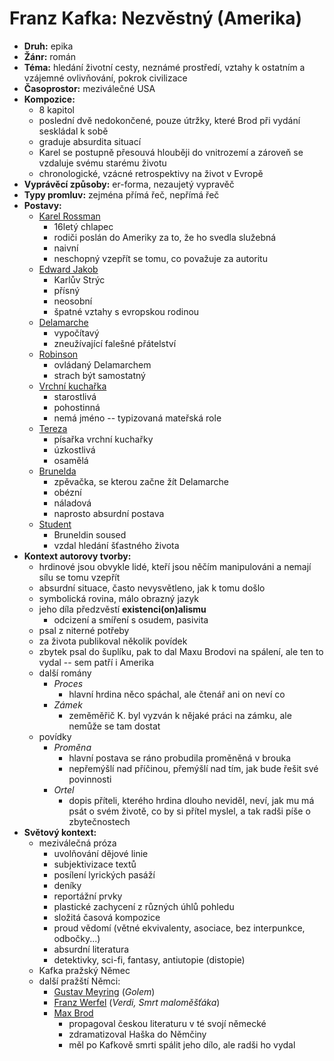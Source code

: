 # Franz Kafka: Nezvěstný (Amerika)

- __Druh:__ epika
- __Žánr:__ román
- __Téma:__ hledání životní cesty, neznámé prostředí, vztahy k ostatním a vzájemné ovlivňování, pokrok civilizace
- __Časoprostor:__ meziválečné USA
- __Kompozice:__
	- 8 kapitol
	- poslední dvě nedokončené, pouze útržky, které Brod při vydání seskládal k sobě
	- graduje absurdita situací
	- Karel se postupně přesouvá hlouběji do vnitrozemí a zároveň se vzdaluje svému starému životu
	- chronologické, vzácné retrospektivy na život v Evropě
- __Vyprávěcí způsoby:__ er-forma, nezaujetý vypravěč
- __Typy promluv:__ zejména přímá řeč, nepřímá řeč
- __Postavy:__
	- <u>Karel Rossman</u>
		- 16letý chlapec
		- rodiči poslán do Ameriky za to, že ho svedla služebná
		- naivní
		- neschopný vzepřít se tomu, co považuje za autoritu
	- <u>Edward Jakob</u>
		- Karlův Strýc
		- přísný
		- neosobní
		- špatné vztahy s evropskou rodinou
	- <u>Delamarche</u>
		- vypočítavý
		- zneužívající falešné přátelství
	- <u>Robinson</u>
		- ovládaný Delamarchem
		- strach být samostatný
	- <u>Vrchní kuchařka</u>
		- starostlivá
		- pohostinná
		- nemá jméno -- typizovaná mateřská role
	- <u>Tereza</u>
		- písařka vrchní kuchařky
		- úzkostlivá
		- osamělá
	- <u>Brunelda</u>
		- zpěvačka, se kterou začne žít Delamarche
		- obézní
		- náladová
		- naprosto absurdní postava
	- <u>Student</u>
		- Bruneldin soused
		- vzdal hledání šťastného života
- __Kontext autorovy tvorby:__
	- hrdinové jsou obvykle lidé, kteří jsou něčím manipulováni a nemají sílu se tomu vzepřít
	- absurdní situace, často nevysvětleno, jak k tomu došlo
	- symbolická rovina, málo obrazný jazyk
	- jeho díla předzvěstí __existenci(on)alismu__
		- odcizení a smíření s osudem, pasivita
	- psal z niterné potřeby
	- za života publikoval několik povídek
	- zbytek psal do šuplíku, pak to dal Maxu Brodovi na spálení, ale ten to vydal -- sem patří i Amerika
	- další romány
		- _Proces_
			- hlavní hrdina něco spáchal, ale čtenář ani on neví co
		- _Zámek_ 
			- zeměměřič K. byl vyzván k nějaké práci na zámku, ale nemůže se tam dostat
	- povídky
		- _Proměna_
			- hlavní postava se ráno probudila proměněná v brouka
			- nepřemýšlí nad příčinou, přemýšlí nad tím, jak bude řešit své povinnosti
		- _Ortel_
			- dopis příteli, kterého hrdina dlouho neviděl, neví, jak mu má psát o svém životě, co by si přítel myslel, a tak radši píše o zbytečnostech
- __Světový kontext:__
	- meziválečná próza
		- uvolňování dějové linie
		- subjektivizace textů
		- posílení lyrických pasáží
		- deníky
		- reportážní prvky
		- plastické zachycení z různých úhlů pohledu
		- složitá časová kompozice
		- proud vědomí (větné ekvivalenty, asociace, bez interpunkce, odbočky...)
		- absurdní literatura
		- detektivky, sci-fi, fantasy, antiutopie (distopie) 
	- Kafka pražský Němec
	- další pražští Němci:
		- <u>Gustav Meyring</u> (_Golem_)
		- <u>Franz Werfel</u> (_Verdi, Smrt maloměšťáka_)
		- <u>Max Brod</u>
			- propagoval českou literaturu v té svojí německé
			- zdramatizoval Haška do Němčiny
			- měl po Kafkově smrti spálit jeho dílo, ale radši ho vydal